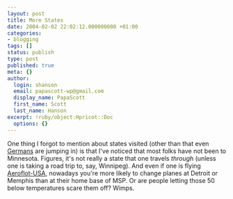 ```yaml
---
layout: post
title: More States
date: 2004-02-02 22:02:12.000000000 +01:00
categories:
- blogging
tags: []
status: publish
type: post
published: true
meta: {}
author:
  login: shanson
  email: papascott-wp@gmail.com
  display_name: PapaScott
  first_name: Scott
  last_name: Hanson
excerpt: !ruby/object:Hpricot::Doc
  options: {}
---
```

<p>One thing I forgot to mention about states visited (other than that even <a title="Visited States by Heiko Hebig | hebig.com" href="http://www.hebig.com/archives/001933.shtml">Germans</a>  are jumping in) is that I've noticed that most folks have not been to Minnesota. Figures, it's not really a state that one travels <i>through</i> (unless one is taking a road trip to, say, Winnipeg). And even if one is flying <a title="Northwest Airlines, the state airline of the Midwest" href="http://www.nwa.com/">Aeroflot-USA</a>, nowadays you're more likely to change planes at Detroit or Memphis than at their home base of MSP. Or are people letting those 50 below temperatures scare them off? Wimps.</p>
